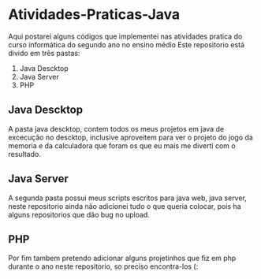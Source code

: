 # Atividades-Praticas-Java
Aqui postarei alguns códigos que implementei nas atividades pratica do curso informática do segundo ano no ensino médio
Este repositorio está divido em três pastas:
1. Java Descktop
2. Java Server
3. PHP
## Java Descktop
  A pasta java descktop, contem todos os meus projetos em java de excecução no descktop, inclusive aproveitem para ver o projeto do jogo da memoria e da calculadora que foram os que eu mais me diverti com o resultado. 
## Java Server
  A segunda pasta possui meus scripts escritos para java web, java server, neste repositorio ainda não adicionei tudo o que queria colocar, pois ha alguns repositorios que dão bug no upload.
## PHP
Por fim tambem pretendo adicionar alguns projetinhos que fiz em php durante o ano neste repositorio, so preciso encontra-los (:
